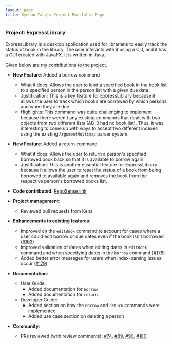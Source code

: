 ```yaml
---
layout: page
title: Kynhan Tang's Project Portfolio Page
---
```


### Project: ExpressLibrary

ExpressLibrary is a desktop application used for librarians to easily track the status of book in the library. The user interacts with it using a CLI, and it has a GUI created with JavaFX. It is written in Java.

Given below are my contributions to the project.

* **New Feature**: Added a borrow command
    * What it does: Allows the user to lend a specified book in the book list to a specified person in the person list with a given due date.
    * Justification: This is a key feature for ExpressLibrary because it allows the user to track which books are borrowed by which persons and when they are due.
    * Highlights: This command was quite challenging to implement because there weren't any existing commands that dealt with two objects from two different lists (AB-3 had no book list). Thus, it was interesting to come up with ways to accept two different indexes using the existing `ArgumentMultimap` parser system. 

* **New Feature**: Added a return command
    * What it does: Allows the user to return a person's specified borrowed book back so that it is available to borrow again
    * Justification: This is another essential feature for ExpressLibrary because it allows the user to reset the status of a book from being borrowed to available again and removes the book from the respective person's borrowed books list.
    
* **Code contributed**: [RepoSense link](https://nus-cs2103-ay2223s2.github.io/tp-dashboard/?search=kynhan&breakdown=true)

* **Project management**:
    * Reviewed pull requests from Kenz

* **Enhancements to existing features**:
    * Improved on the `editBook` command to account for cases where a user could edit borrow or due dates even if the book isn't borrowed ([\#163](https://github.com/AY2223S2-CS2103T-T12-3/tp/pull/163))
    * Improved validation of dates when editing dates in `editBook` command and when specifying dates in the `borrow` command ([\#176](https://github.com/AY2223S2-CS2103T-T12-3/tp/pull/176))
    * Added better error messages for users when index-parsing issues occur ([\#179](https://github.com/AY2223S2-CS2103T-T12-3/tp/pull/179))

* **Documentation**:
    * User Guide:
        * Added documentation for `borrow`
        * Added documentation for `return`
    * Developer Guide:
        * Added section on how the `borrow` and `return` commands were implemented
        * Added use case section on deleting a person

* **Community**:
    * PRs reviewed (with review comments): [\#74](https://github.com/AY2223S2-CS2103T-T12-3/tp/pull/74), [\#89](https://github.com/AY2223S2-CS2103T-T12-3/tp/pull/89), [\#90](https://github.com/AY2223S2-CS2103T-T12-3/tp/pull/90), [\#180](https://github.com/AY2223S2-CS2103T-T12-3/tp/pull/180) 

